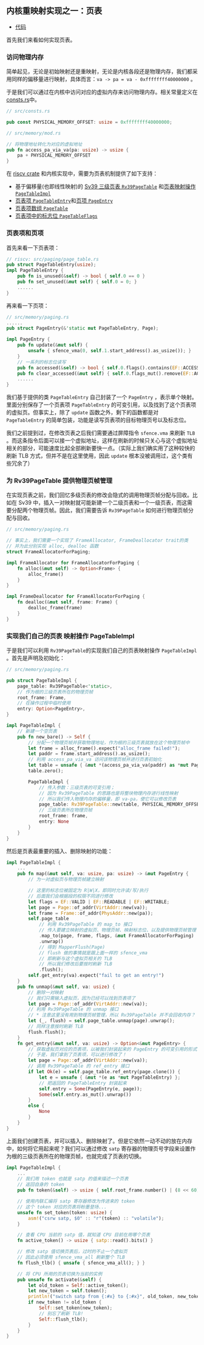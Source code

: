 ## 内核重映射实现之一：页表

- [代码][code]

首先我们来看如何实现页表。

### 访问物理内存

简单起见，无论是初始映射还是重映射，无论是内核各段还是物理内存，我们都采用同样的偏移量进行映射，具体而言：`va -> pa = va - 0xffffffff40000000` 。

于是我们可以通过在内核中访问对应的虚拟内存来访问物理内存。相关常量定义在[consts.rs](https://github.com/rcore-os/rCore_tutorial/blob/ch5-pa6/os/src/consts.rs#L11)中。

```rust
// src/consts.rs

pub const PHYSICAL_MEMORY_OFFSET: usize = 0xffffffff40000000;

// src/memory/mod.rs

// 将物理地址转化为对应的虚拟地址
pub fn access_pa_via_va(pa: usize) -> usize {
    pa + PHYSICAL_MEMORY_OFFSET
}
```

在 [riscv crate](https://github.com/rcore-os/riscv) 和内核实现中，需要为页表机制提供了如下支持：

- 基于偏移量(也即线性映射)的 [Sv39 三级页表 `Rv39PageTable`](https://github.com/rcore-os/riscv/blob/master/src/paging/multi_level.rs#L85) 和[页表映射操作`PageTableImpl`](https://github.com/rcore-os/rCore_tutorial/blob/ch5-pa6/os/src/memory/paging.rs#L81)
- [页表项 `PageTableEntry`](https://github.com/rcore-os/riscv/blob/master/src/paging/page_table.rs#L56)和[页项 `PageEntry`](https://github.com/rcore-os/rCore_tutorial/blob/ch5-pa6/os/src/memory/paging.rs#L24)
- [页表项数组 `PageTable` ](https://github.com/rcore-os/riscv/blob/master/src/paging/page_table.rs#L5)
- [页表项中的标志位 `PageTableFlags`](https://github.com/rcore-os/riscv/blob/master/src/paging/page_table.rs#L103)

### 页表项和页项

首先来看一下页表项：

```rust
// riscv: src/paging/page_table.rs
pub struct PageTableEntry(usize);
impl PageTableEntry {
    pub fn is_unused(&self) -> bool { self.0 == 0 }
    pub fn set_unused(&mut self) { self.0 = 0; }
    ......
}
```

再来看一下页项：

```rust
// src/memory/paging.rs
......
pub struct PageEntry(&'static mut PageTableEntry, Page);

impl PageEntry {
    pub fn update(&mut self) {
        unsafe { sfence_vma(0, self.1.start_address().as_usize()); }
    }
    // 一系列的标志位读写
    pub fn accessed(&self) -> bool { self.0.flags().contains(EF::ACCESSED) }
    pub fn clear_accessed(&mut self) { self.0.flags_mut().remove(EF::ACCESSED); }
    ......
}
```

我们基于提供的类 `PageTableEntry` 自己封装了一个 `PageEntry` ，表示单个映射。里面分别保存了一个页表项 `PageTableEntry` 的可变引用，以及找到了这个页表项的虚拟页。但事实上，除了 `update` 函数之外，剩下的函数都是对 `PageTableEntry` 的简单包装，功能是读写页表项的目标物理页号以及标志位。

我们之前提到过，在修改页表之后我们需要通过屏障指令 `sfence.vma` 来刷新 `TLB` 。而这条指令后面可以接一个虚拟地址，这样在刷新的时候只关心与这个虚拟地址相关的部分，可能速度比起全部刷新要快一点。（实际上我们确实用了这种较快的刷新 TLB 方式，但并不是在这里使用，因此 `update` 根本没被调用过，这个类有些冗余了）

### 为 Rv39PageTable 提供物理页帧管理

在实现页表之前，我们回忆多级页表的修改会隐式的调用物理页帧分配与回收。比如在 Sv39 中，插入一对映射就可能新建一个二级页表和一个一级页表，而这需要分配两个物理页帧。因此，我们需要告诉 `Rv39PageTable` 如何进行物理页帧分配与回收。

```rust
// src/memory/paging.rs

// 事实上，我们需要一个实现了 FrameAllocator, FrameDeallocator trait的类
// 并为此分别实现 alloc, dealloc 函数
struct FrameAllocatorForPaging;

impl FrameAllocator for FrameAllocatorForPaging {
    fn alloc(&mut self) -> Option<Frame> {
        alloc_frame()
    }
}

impl FrameDeallocator for FrameAllocatorForPaging {
    fn dealloc(&mut self, frame: Frame) {
        dealloc_frame(frame)
    }
}
```

### 实现我们自己的页表 映射操作 PageTableImpl

于是我们可以利用 `Rv39PageTable`的实现我们自己的页表映射操作 `PageTableImpl` 。首先是声明及初始化：

```rust
// src/memory/paging.rs

pub struct PageTableImpl {
    page_table: Rv39PageTable<'static>,
    // 作为根的三级页表所在的物理页帧
    root_frame: Frame,
    // 在操作过程中临时使用
    entry: Option<PageEntry>,
}

impl PageTableImpl {
    // 新建一个空页表
    pub fn new_bare() -> Self {
        // 分配一个物理页帧并获取物理地址，作为根的三级页表就放在这个物理页帧中
        let frame = alloc_frame().expect("alloc_frame failed!");
        let paddr = frame.start_address().as_usize();
        // 利用 access_pa_via_va 访问该物理页帧并进行页表初始化
        let table = unsafe { &mut *(access_pa_via_va(paddr) as *mut PageTableEntryArray) };
        table.zero();

        PageTableImpl {
            // 传入参数：三级页表的可变引用；
            // 因为 Rv39PageTable 的思路也是将整块物理内存进行线性映射
            // 所以我们传入物理内存的偏移量，即 va-pa，使它可以修改页表
            page_table: Rv39PageTable::new(table, PHYSICAL_MEMORY_OFFSET),
            // 三级页表所在物理页帧
            root_frame: frame,
            entry: None
        }
    }
}
```

然后是页表最重要的插入、删除映射的功能：

```rust
impl PageTableImpl {
	...
    pub fn map(&mut self, va: usize, pa: usize) -> &mut PageEntry {
    	// 为一对虚拟页与物理页帧建立映射

    	// 这里的标志位被固定为 R|W|X，即同时允许读/写/执行
    	// 后面我们会根据段的权限不同进行修改
        let flags = EF::VALID | EF::READABLE | EF::WRITABLE;
        let page = Page::of_addr(VirtAddr::new(va));
        let frame = Frame::of_addr(PhysAddr::new(pa));
        self.page_table
        	// 利用 Rv39PageTable 的 map_to 接口
        	// 传入要建立映射的虚拟页、物理页帧、映射标志位、以及提供物理页帧管理
            .map_to(page, frame, flags, &mut FrameAllocatorForPaging)
            .unwrap()
            // 得到 MapperFlush(Page)
            // flush 做的事情就是跟上面一样的 sfence_vma
            // 即刷新与这个虚拟页相关的 TLB
            // 所以我们修改后要按时刷新 TLB
            .flush();
        self.get_entry(va).expect("fail to get an entry!")
    }
    pub fn unmap(&mut self, va: usize) {
    	// 删除一对映射
    	// 我们只需输入虚拟页，因为已经可以找到页表项了
        let page = Page::of_addr(VirtAddr::new(va));
        // 利用 Rv39PageTable 的 unmap 接口
        // * 注意这里没有用到物理页帧管理，所以 Rv39PageTable 并不会回收内存？
        let (_, flush) = self.page_table.unmap(page).unwrap();
        // 同样注意按时刷新 TLB
        flush.flush();
    }
    fn get_entry(&mut self, va: usize) -> Option<&mut PageEntry> {
    	// 获取虚拟页对应的页表项，以被我们封装起来的 PageEntry 的可变引用的形式
    	// 于是，我们拿到了页表项，可以进行修改了！
        let page = Page::of_addr(VirtAddr::new(va));
        // 调用 Rv39PageTable 的 ref_entry 接口
        if let Ok(e) = self.page_table.ref_entry(page.clone()) {
            let e = unsafe { &mut *(e as *mut PageTableEntry) };
            // 把返回的 PageTableEntry 封装起来
            self.entry = Some(PageEntry(e, page));
            Some(self.entry.as_mut().unwrap())
        }
        else {
            None
        }
    }
}
```

上面我们创建页表，并可以插入、删除映射了。但是它依然一动不动的放在内存中，如何将它用起来呢？我们可以通过修改 `satp` 寄存器的物理页号字段来设置作为根的三级页表所在的物理页帧，也就完成了页表的切换。

```rust
impl PageTableImpl {
	...
	// 我们用 token 也就是 satp 的值来描述一个页表
	// 返回自身的 token
    pub fn token(&self) -> usize { self.root_frame.number() | (8 << 60) }

    // 使用内联汇编将 satp 寄存器修改为传进来的 token
    // 这个 token 对应的页表将粉墨登场...
    unsafe fn set_token(token: usize) {
        asm!("csrw satp, $0" :: "r"(token) :: "volatile");
    }

    // 查看 CPU 当前的 satp 值，就知道 CPU 目前在用哪个页表
    fn active_token() -> usize { satp::read().bits() }

    // 修改 satp 值切换页表后，过时的不止一个虚拟页
    // 因此必须使用 sfence_vma_all 刷新整个 TLB
    fn flush_tlb() { unsafe { sfence_vma_all(); } }

    // 将 CPU 所用的页表切换为当前的实例
    pub unsafe fn activate(&self) {
        let old_token = Self::active_token();
        let new_token = self.token();
        println!("switch satp from {:#x} to {:#x}", old_token, new_token);
        if new_token != old_token {
            Self::set_token(new_token);
            // 别忘了刷新 TLB!
            Self::flush_tlb();
        }
    }
}
```

[code]: https://github.com/rcore-os/rCore_tutorial/tree/ch5-pa6

